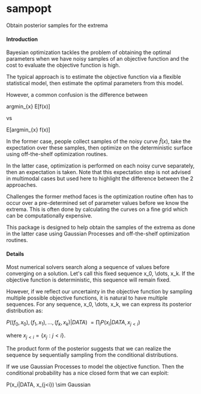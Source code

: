 # sampopt
Obtain posterior samples for the extrema

#### Introduction
Bayesian optimization tackles the problem of obtaining the optimal parameters
when we have noisy samples of an objective function and the cost to evaluate
the objective function is high.

The typical approach is to estimate the objective function via a flexible
statistical model, then estimate the optimal parameters from this model.

However, a common confusion is the difference between

argmin_{x} E[f(x)]

vs

E[argmin_{x} f(x)]

In the former case, people collect samples of the noisy curve $\hat{f}(x)$, 
take the expectation over these samples, then optimize on the deterministic
surface using off-the-shelf optimization routines.

In the latter case, optimization is performed on each noisy curve
separately, then an expectation is taken. Note that this expectation step 
is not advised in multimodal cases but used here to highlight the
difference between the 2 approaches.

Challenges the former method faces is the optimization routine often has to
occur over a pre-determined set of parameter values before we know the
extrema. This is often done by calculating the curves on a fine grid which
can be computationally expensive.

This package is designed to help obtain the samples of the extrema as done
in the latter case using Gaussian Processes and off-the-shelf optimization
routines.


#### Details
Most numerical solvers search along a sequence of values before converging
on a solution. Let's call this fixed sequence x_0, \dots, x_k.
If the objective function is deterministic, this sequence will remain fixed.

However, if we reflect our uncertainty in the objective function by sampling
multiple possible objective functions, it is natural to have multiple
sequences. For any sequence, x_0, \dots, x_k, we can express its posterior
distribution as:

$P((f_0, x_0), (f_1, x_1), \dots, (f_k, x_k) | DATA)$
$= \prod_{i} P(x_i|DATA, x_{j<i})$

where $x_{j<i} = \{x_j : j<i\}$.

The product form of the posterior suggests that we can realize the
sequence by sequentially sampling from the conditional distributions.

If we use Gaussian Processes to model the objective function. Then the
conditional probability has a nice closed form that we can exploit:

P(x_i|DATA, x_{j<i}) \sim Gaussian


